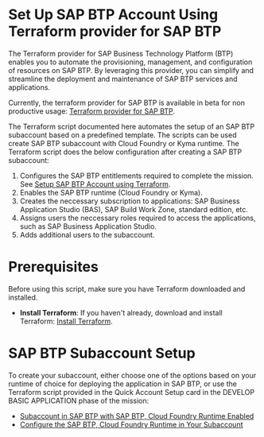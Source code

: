 # Set Up SAP BTP Account Using Terraform provider for SAP BTP

The Terraform provider for SAP Business Technology Platform (BTP) enables you to automate the provisioning, management, and configuration of resources on SAP BTP. By leveraging this provider, you can simplify and streamline the deployment and maintenance of SAP BTP services and applications.

Currently, the terraform provider for SAP BTP is available in beta for non productive usage: [Terraform provider for SAP BTP](https://registry.terraform.io/providers/SAP/btp/latest).

The Terraform script documented here automates the setup of an SAP BTP subaccount based on a predefined template. The scripts can be used create SAP BTP subaccount with Cloud Foundry or Kyma runtime. The Terraform script does the below configuration after creating a SAP BTP subaccount:

1. Configures the SAP BTP entitlements required to complete the mission. See [Setup SAP BTP Account using Terraform](https://github.com/SAP-samples/btp-terraform-samples/blob/main/released/discovery_center/mission_4327/setup_subaccount_cf/README.md#entitlements).
2. Enables the SAP BTP runtime (Cloud Foundry or Kyma).
3. Creates the neccessary subscription to applications: SAP Business Application Studio (BAS), SAP Build Work Zone, standard edition, etc.
4. Assigns users the neccessary roles required to access the applications, such as SAP Business Application Studio.
5. Adds additional users to the subaccount.

# Prerequisites

Before using this script, make sure you have Terraform downloaded and installed.

- **Install Terraform**: If you haven't already, download and install Terraform: [Install Terraform](https://www.terraform.io/downloads.html).


# SAP BTP Subaccount Setup

To create your subaccount, either choose one of the options based on your runtime of choice for deploying the application in SAP BTP, or use the Terraform script provided in the Quick Account Setup card in the DEVELOP BASIC APPLICATION phase of the mission: 

- [Subaccount in SAP BTP with SAP BTP, Cloud Foundry Runtime Enabled](https://github.com/SAP-samples/btp-terraform-samples/blob/main/released/discovery_center/mission_4327/step1/README.md)
- [Configure the SAP BTP, Cloud Foundry Runtime in Your Subaccount](https://github.com/SAP-samples/btp-terraform-samples/blob/main/released/discovery_center/mission_4327/step2_cf/README.md)
